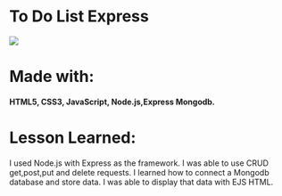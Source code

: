 # To Do List Express
 ![](rsvp.png)
# Made with:
####  HTML5, CSS3, JavaScript, Node.js,Express Mongodb.
# Lesson Learned:
####
I used Node.js with Express as the framework. I was able to use CRUD get,post,put and delete requests. I learned how to connect a Mongodb database and store data. I was able to display that data with EJS HTML.
